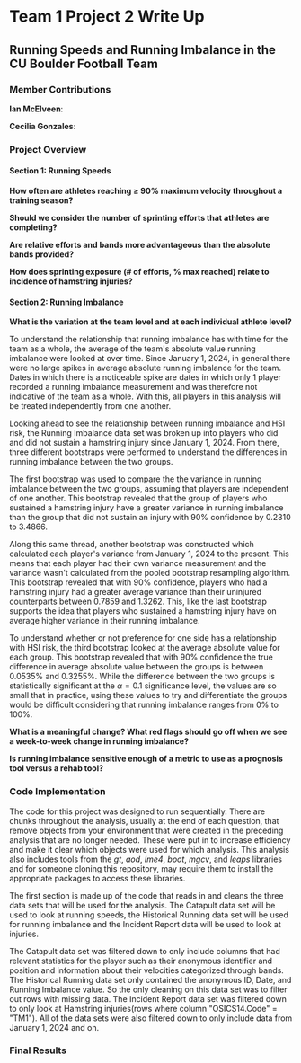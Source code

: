 # Team 1 Project 2 Write Up
## Running Speeds and Running Imbalance in the CU Boulder Football Team

### Member Contributions
**Ian McElveen**: 

**Cecilia Gonzales**: 


### Project Overview

#### Section 1: Running Speeds
**How often are athletes reaching ≥ 90% maximum velocity throughout a training season?**



**Should we consider the number of sprinting efforts that athletes are completing?**



**Are relative efforts and bands more advantageous than the absolute bands provided?**



**How does sprinting exposure (# of efforts, % max reached) relate to incidence of hamstring injuries?**




#### Section 2: Running Imbalance
**What is the variation at the team level and at each individual athlete level?**

  To understand the relationship that running imbalance has with time for the team as a whole, the average of the team's absolute value running imbalance were looked at over time. Since January 1, 2024, in general there were no large spikes in average absolute running imbalance for the team. Dates in which there is a noticeable spike are dates in which only 1 player recorded a running imbalance measurement and was therefore not indicative of the team as a whole. With this, all players in this analysis will be treated independently from one another.

  Looking ahead to see the relationship between running imbalance and HSI risk, the Running Imbalance data set was broken up into players who did and did not sustain a hamstring injury since January 1, 2024. From there, three different bootstraps were performed to understand the differences in running imbalance between the two groups.
  
  The first bootstrap was used to compare the the variance in running imbalance between the two groups, assuming that players are independent of one another. This bootstrap revealed that the group of players who sustained a hamstring injury have a greater variance in running imbalance than the group that did not sustain an injury with 90% confidence by 0.2310 to 3.4866. 
  
  Along this same thread, another bootstrap was constructed which calculated each player's variance from January 1, 2024 to the present. This means that each player had their own variance measurement and the variance wasn't calculated from the pooled bootstrap resampling algorithm. This bootstrap revealed that with 90% confidence, players who had a hamstring injury had a greater average variance than their uninjured counterparts between 0.7859 and 1.3262. This, like the last bootstrap supports the idea that players who sustained a hamstring injury have on average higher variance in their running imbalance. 
  
  To understand whether or not preference for one side has a relationship with HSI risk, the third bootstrap looked at the average absolute value for each group. This bootstrap revealed that with 90% confidence the true difference in average absolute value between the groups is between 0.0535% and 0.3255%. While the difference between the two groups is statistically significant at the $\alpha=0.1$ significance level, the values are so small that in practice, using these values to try and differentiate the groups would be difficult considering that running imbalance ranges from 0% to 100%.
  
  
  
**What is a meaningful change? What red flags should go off when we see a week-to-week change in running imbalance?**



**Is running imbalance sensitive enough of a metric to use as a prognosis tool versus a rehab tool?**




### Code Implementation
  The code for this project was designed to run sequentially. There are chunks throughout the analysis, usually at the end of each question, that remove objects from your environment that were created in the preceding analysis that are no longer needed. These were put in to increase efficiency and make it clear which objects were used for which analysis. This analysis also includes tools from the *gt*, *aod*, *lme4*, *boot*, *mgcv*, and *leaps* libraries and for someone cloning this repository, may require them to install the appropriate packages to access these libraries. 
  
  The first section is made up of the code that reads in and cleans the three data sets that will be used for the analysis. The Catapult data set will be used to look at running speeds, the Historical Running data set will be used for running imbalance and the Incident Report data will be used to look at injuries.
  
  The Catapult data set was filtered down to only include columns that had relevant statistics for the player such as their anonymous identifier and position and information about their velocities categorized through bands. The Historical Running data set only contained the anonymous ID, Date, and Running Imbalance value. So the only cleaning on this data set was to filter out rows with missing data. The Incident Report data set was filtered down to only look at Hamstring injuries(rows where column "OSICS14.Code" = "TM1"). All of the data sets were also filtered down to only include data from January 1, 2024 and on. 
  
  

### Final Results


